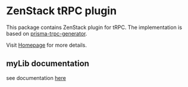 # ZenStack tRPC plugin

This package contains ZenStack plugin for tRPC. The implementation is based on [prisma-trpc-generator](https://github.com/omar-dulaimi/prisma-trpc-generator).

Visit [Homepage](https://zenstack.dev) for more details.

## myLib documentation

see documentation [here](./zmodel.mdREADME.md)
